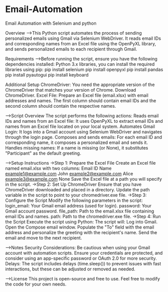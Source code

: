 # Email-Automation
Email Automation with Selenium and python

Overview
-->This Python script automates the process of sending personalized emails using Gmail via Selenium WebDriver. It reads email IDs and corresponding names from an Excel file using the OpenPyXL library, and sends personalized emails to each recipient through Gmail.

Requirements
-->Before running the script, ensure you have the following dependencies installed:
        Python 3.x libraries, you can install the required libraries using pip:
                pip install selenium 
                pip install openpyxl 
                pip install pandas 
                pip install pyautogui 
                pip install keyboard
                
  Additional Setup
        ChromeDriver: You need the appropriate version of the ChromeDriver that matches your version of Chrome. Download ChromeDriver.
        Excel File: Prepare an Excel file (email.xlsx) with email addresses and names. The first column should contain email IDs and the second column should contain the respective names.

-->Script Overview
The script performs the following actions:
        Reads email IDs and names from an Excel file: It uses OpenPyXL to extract email IDs and names from an Excel file located on your local system.
        Automates Gmail Login: It logs into a Gmail account using Selenium WebDriver and navigates through the login page.
        Composes and sends emails: For each email ID and corresponding name, it composes a personalized email and sends it.
        Handles missing names: If a name is missing (or None), it substitutes "Participant" as the default greeting.

-->Setup Instructions
    ->Step 1: Prepare the Excel File
          Create an Excel file named email.xlsx with two columns:
                  Email ID	            Name
                  example1@example.com	John
                  example2@example.com	Alice
                  example3@example.com	None
          Save the Excel file at a path you will specify in the script.
    ->Step 2: Set Up ChromeDriver
          Ensure that you have ChromeDriver downloaded and placed in a directory. Update the path variable in the script to point to your chromedriver.exe file.
    ->Step 3: Configure the Script
          Modify the following parameters in the script:
                login_email: Your Gmail email address (used for login).
                password: Your Gmail account password.
                file_path: Path to the email.xlsx file containing email IDs and names.
                path: Path to the chromedriver.exe file.
    ->Step 4: Run the Script
            Execute the script using Python:
                The script will:
                      Log into Gmail.
                      Open the Compose email window.
                      Populate the "To" field with the email address and personalize the greeting with the recipient's name.
                      Send the email and move to the next recipient.

-->Notes
    Security Considerations: Be cautious when using your Gmail account with automation scripts. Ensure your credentials are protected, and consider using an app-specific password or OAuth 2.0 for more security.
    Delays: The script includes delays (time.sleep()) to prevent issues with fast interactions, but these can be adjusted or removed as needed.

-->License
    This project is open-source and free to use. Feel free to modify the code for your own needs.

